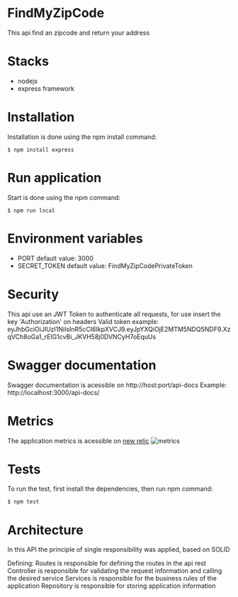 # FindMyZipCode
This api find an zipcode and return your address

# Stacks
- nodejs
- express framework

# Installation
Installation is done using the npm install command:

`$ npm install express`

# Run application
Start is done using the npm command:

`$ npm run local`

# Environment variables
- PORT default value: 3000
- SECRET_TOKEN default value: FindMyZipCodePrivateToken 

# Security 
This api use an JWT Token to authenticate all requests, for use insert the key 'Authorization' on headers
Valid token example: eyJhbGciOiJIUzI1NiIsInR5cCI6IkpXVCJ9.eyJpYXQiOjE2MTM5NDQ5NDF9.XzqVCh8oGa1_rElG1cvBi_JKVH58j0DVNCyH7oEquUs

# Swagger documentation
Swagger documentation is acessible on http://host:port/api-docs
Example: http://localhost:3000/api-docs/

# Metrics
The application metrics is acessible on [new relic](https://one.newrelic.com/launcher/nr1-core.explorer?pane=eyJlbnRpdHlJZCI6Ik16QTJOelUyTW54QlVFMThRVkJRVEVsRFFWUkpUMDU4T0RFd09EWTFOelkzIiwiaXNPdmVydmlldyI6dHJ1ZSwibmVyZGxldElkIjoiYXBtLW5lcmRsZXRzLm92ZXJ2aWV3In0=&sidebars%5B0%5D=eyJuZXJkbGV0SWQiOiJucjEtY29yZS5hY3Rpb25zIiwiZW50aXR5SWQiOiJNekEyTnpVMk1ueEJVRTE4UVZCUVRFbERRVlJKVDA1OE9ERXdPRFkxTnpZMyIsInNlbGVjdGVkTmVyZGxldCI6eyJuZXJkbGV0SWQiOiJhcG0tbmVyZGxldHMub3ZlcnZpZXciLCJpc092ZXJ2aWV3Ijp0cnVlfX0=&platform%5BtimeRange%5D%5Bduration%5D=1800000&platform%5B$isFallbackTimeRange%5D=false) 
![metrics](https://i.ibb.co/Hx65SQQ/New-Realic-Metrics.jpg)

# Tests
To run the test, first install the dependencies, then run npm command:

`$ npm test`

# Architecture

In this API the principle of single responsibility was applied, based on SOLID

Defining:
Routes is responsible for defining the routes in the api rest
Controller is responsible for validating the request information and calling the desired service
Services is responsible for the business rules of the application
Repository is responsible for storing application information
